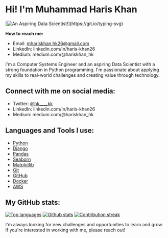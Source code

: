 # Hi! I'm Muhammad Haris Khan

[![An Aspiring Data Scientist!](https://readme-typing-svg.herokuapp.com?font=Fira+Code&pause=1000&color=29B6C4&width=435&lines=An+Aspiring+Data+Scientist!)](https://git.io/typing-svg)

**How to reach me:**

* Email: mhariskhan.hk26@gmail.com
* LinkedIn: linkedin.com/in/haris-khan26
* Medium: medium.com/@hariskhan_hk

I'm a Computer Systems Engineer and an aspiring Data Scientist with a strong foundation in Python programming. I'm passionate about applying my skills to real-world challenges and creating value through technology.

## Connect with me on social media:

* Twitter: [@hk____kk](https://twitter.com/hk____kk)
* LinkedIn: linkedin.com/in/haris-khan26
* Medium: medium.com/@hariskhan_hk

## Languages and Tools I use:

* [Python](https://www.python.org/)
* [Django](https://www.djangoproject.com/)
* [Pandas](https://pandas.pydata.org/)
* [Seaborn](https://seaborn.pydata.org/)
* [Matplotlib](https://matplotlib.org/)
* [Git](https://git-scm.com/)
* [GitHub](https://github.com/)
* [Docker](https://www.docker.com/)
* [AWS](https://aws.amazon.com/)

## My GitHub stats:

[![Top languages](https://github-readme-stats.vercel.app/api/top-langs?username=hariskhan-hk&show_icons=true&locale=en&layout=compact)](https://github.com/hariskhan-hk/)
[![Github stats](https://github-readme-stats.vercel.app/api?username=hariskhan-hk&show_icons=true&locale=en)](https://github.com/hariskhan-hk/)
[![Contribution streak](https://github-readme-streak-stats.herokuapp.com/?user=hariskhan-hk&)](https://github.com/hariskhan-hk/)

I'm always looking for new challenges and opportunities to learn and grow. If you're interested in working with me, please reach out!
